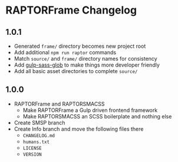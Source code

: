 <!-- CHANGELOG.md -->

RAPTORFrame Changelog
===============================================================================

## 1.0.1

- Generated `frame/` directory becomes new project root
- Add additional `npm run raptor` commands
- Match `source/` and `frame/` directory names for consistency
- Add [gulp-sass-glob](https://github.com/tomgrooffer/gulp-sass-glob) to make things more developer friendly
- Add all basic asset directories to complete `source/`

## 1.0.0

- RAPTORFrame and RAPTORSMACSS
  + Make RAPTORFrame a Gulp driven frontend framework
  + Make RAPTORSMACSS an SCSS boilerplate and nothing else
- Create SMSP branch
- Create Info branch and move the following files there
  + `CHANGELOG.md`
  + `humans.txt`
  + `LICENSE`
  + `VERSION`
